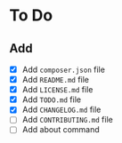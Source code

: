 # To Do

## Add

- [x] Add `composer.json` file
- [x] Add `README.md` file
- [x] Add `LICENSE.md` file
- [x] Add `TODO.md` file
- [X] Add `CHANGELOG.md` file
- [ ] Add `CONTRIBUTING.md` file
- [ ] Add about command
